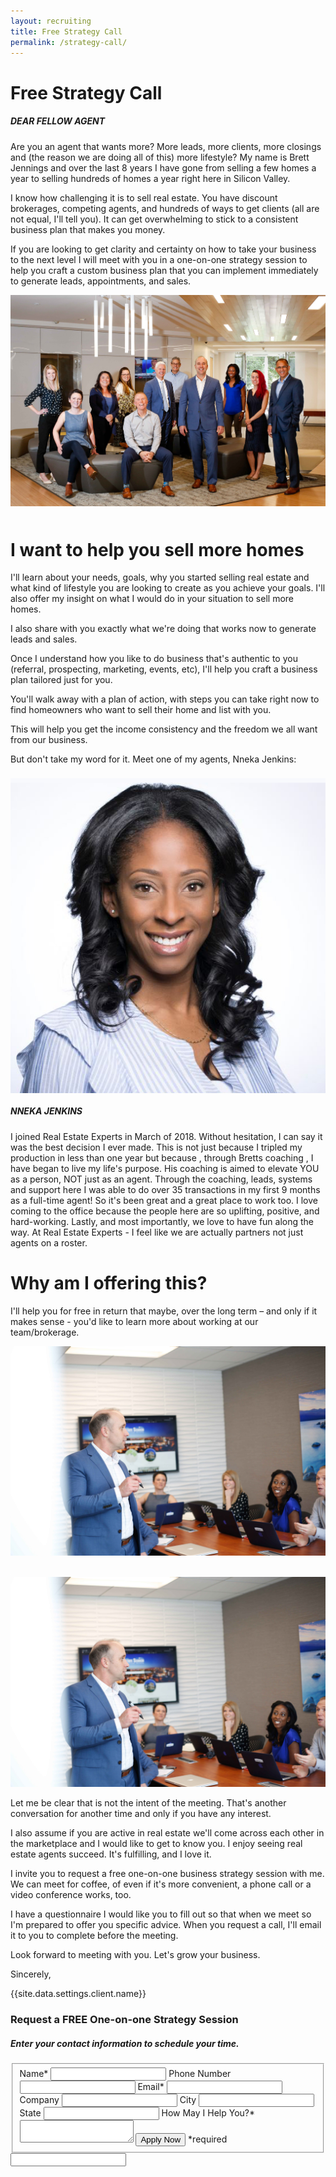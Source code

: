 ```yaml
---
layout: recruiting
title: Free Strategy Call
permalink: /strategy-call/
---
```


<div class="recruiting-page"><h1 class="join-us">Free Strategy Call</h1><div class="left"><h5>DEAR FELLOW AGENT</h5></div><p>Are you an agent that wants more? More leads, more clients, more closings and (the reason we are doing all of this) more lifestyle? My name is Brett Jennings and over the last 8 years I have gone from selling a few homes a year to selling hundreds of homes a year right here in Silicon Valley.</p><p>I know how challenging it is to sell real estate. You have discount brokerages, competing agents, and hundreds of ways to get clients (all are not equal, I'll tell you). It can get overwhelming to stick to a consistent business plan that makes you money.</p><p>If you are looking to get clarity and certainty on how to take your business to the next level I will meet with you in a one-on-one strategy session to help you craft a custom business plan that you can implement immediately to generate leads, appointments, and sales.</p><img class="post-image" src="/uploads/new-group-photo.jpg" /><h1 style="padding-top: 10px;">I want to help you sell more homes</h1><p>I'll learn about your needs, goals, why you started selling real estate and what kind of lifestyle you are looking to create as you achieve your goals. I'll also offer my insight on what I would do in your situation to sell more homes.</p><p>I also share with you exactly what we're doing that works now to generate leads and sales.</p><p>Once I understand how you like to do business that's authentic to you (referral, prospecting, marketing, events, etc), I'll help you craft a business plan tailored just for you.</p><p>You'll walk away with a plan of action, with steps you can take right now to find homeowners who want to sell their home and list with you.</p><p>This will help you get the income consistency and the freedom we all want from our business.</p><p>But don't take my word for it. Meet one of my agents, Nneka Jenkins:</p> <!-- <hr>
<div class="qanda">
<p class="section-title">Here’s what a few agents say about working with me…</p>

<p><span class="quote"></span><br>
<span class="author"></span></p>

<p><span class="quote"></span><br>
<span class="author"></span></p>

<p><span class="quote"></span><br>
<span class="author"></span></p>
</div>
<hr> --> <img class="quarter-image" style="float: left; padding: 8px 20px 20px 0;" src="/img/nneka.jpg" /><h5>NNEKA JENKINS</h5><p>I joined Real Estate Experts in March of 2018. Without hesitation, I can say it was the best decision I ever made. This is not just because I tripled my production in less than one year but because , through Bretts coaching , I have began to live my life's purpose. His coaching is aimed to elevate YOU as a person, NOT just as an agent. Through the coaching, leads, systems and support here I was able to do over 35 transactions in my first 9 months as a full-time agent! So it's been great and a great place to work too. I love coming to the office because the people here are so uplifting, positive, and hard-working. Lastly, and most importantly, we love to have fun along the way. At Real Estate Experts - I feel like we are actually partners not just agents on a roster.</p><div class="left"><h1>Why am I offering this?</h1></div><p>I'll help you for free in return that maybe, over the long term &ndash; and only if it makes sense - you'd like to learn more about working at our team/brokerage.</p><img class="post-image" src="/uploads/whiteboard-photo.jpg" /><p><img class="cms-image-placeholder" data-cms-popout-id="image-2" src="data:image/png;base64,iVBORw0KGgoAAAANSUhEUgAAAAEAAAABCAYAAAAfFcSJAAAADUlEQVQYV2P4////fwAJ+wP9BUNFygAAAABJRU5ErkJggg==" /><img data-cms-popout-id="image-3" src="/uploads/whiteboard-photo.jpg" /></p><p>Let me be clear that is not the intent of the meeting. That's another conversation for another time and only if you have any interest.</p><p>I also assume if you are active in real estate we'll come across each other in the marketplace and I would like to get to know you. I enjoy seeing real estate agents succeed. It's fulfilling, and I love it.</p><p>I invite you to request a free one-on-one business strategy session with me. We can meet for coffee, of even if it's more convenient, a phone call or a video conference works, too.</p><p>I have a questionnaire I would like you to fill out so that when we meet so I'm prepared to offer you specific advice. When you request a call, I'll email it to you to complete before the meeting.</p><p>Look forward to meeting with you. Let's grow your business.</p><p>Sincerely,</p><p>{{site.data.settings.client.name}}</p><h3 class="join-us">Request a FREE One-on-one Strategy Session</h3><h5 class="join-us-subtitle">Enter your contact information to schedule your time.</h5><form method="post" class="home-value cta-forms" action="https://formspree.io/{{site.data.settings.client.email}}" onsubmit="return setReturn()"><fieldset><label for="name">Name*</label> <input type="text" required="" name="name" /> <label for="phone">Phone Number </label> <input type="tel" name="phone" /> <label for="email">Email*</label> <input type="text" required="" name="email" /> <label for="company">Company </label> <input type="text" name="company" /> <label for="city">City </label> <input type="text" name="city" /> <label for="state">State </label> <input type="text" name="state" /> <label for="message">How May I Help You?* </label><textarea name="message" required=""></textarea> <input class="submit light-light" type="submit" value="Apply Now" name="submitrecruitingForm" /> <span class="asterisk">*required</span></fieldset><div class="hidden"><input type="hidden" value="{{site.data.settings.client.email}}" name="_to" /> <input type="hidden" value="Recruiting Contact Request Message From Your Vyral Careers and Training Video Blog" name="_subject" /> <input type="text" name="_gotcha" /></div></form></div>